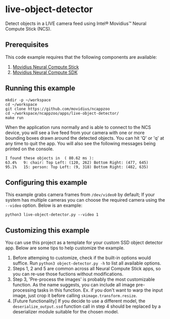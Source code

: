 # live-object-detector

Detect objects in a LIVE camera feed using Intel® Movidius™ Neural Compute Stick (NCS).

## Prerequisites

This code example requires that the following components are available:
1. <a href="https://developer.movidius.com/buy" target="_blank">Movidius Neural Compute Stick</a>
2. <a href="https://developer.movidius.com/start" target="_blank">Movidius Neural Compute SDK</a>

## Running this example

~~~
mkdir -p ~/workspace
cd ~/workspace
git clone https://github.com/movidius/ncappzoo
cd ~/workspace/ncappzoo/apps/live-object-detector/
make run
~~~
 
When the application runs normally and is able to connect to the NCS device, you will see a live feed from your camera with one or more bounding boxes drawn around the detected objects. You can hit 'Q' or 'q' at any time to quit the app. You will also see the following messages being printed on the console.

~~~
I found these objects in  ( 80.62 ms ):
63.4%	9: chair: Top Left: (120, 262) Bottom Right: (477, 645)
95.1%	15: person: Top Left: (9, 318) Bottom Right: (482, 635)
~~~

## Configuring this example

This example grabs camera frames from `/dev/video0` by default; If your system has multiple cameras you can choose the required camera using the `--video` option. Below is an example:

~~~
python3 live-object-detector.py --video 1
~~~

## Customizing this example

You can use this project as a template for your custom SSD object detector app. Below are some tips to help customize the example.

1. Before attemping to customize, check if the built-in options would suffice. Run `python3 object-detector.py -h` to list all available options.
2. Steps 1, 2 and 5 are common across all Neural Compute Stick apps, so you can re-use those fuctions without modifications.
3. Step 3, 'Pre-process the images' is probably the most customizable function. As the name suggests, you can include all image pre-processing tasks in this function. Ex. if you don't want to warp the input image, just crop it before calling `skimage.transform.resize`.
4. [Future functionality] If you decide to use a different model, the `deserialize_output.ssd` function call in step 4 should be replaced by a deserializer module suitable for the chosen model.
